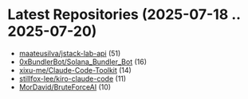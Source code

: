 # Latest Repositories (2025-07-18 .. 2025-07-20)

- [maateusilva/jstack-lab-api](https://github.com/maateusilva/jstack-lab-api) (51)
- [0xBundlerBot/Solana_Bundler_Bot](https://github.com/0xBundlerBot/Solana_Bundler_Bot) (16)
- [xixu-me/Claude-Code-Toolkit](https://github.com/xixu-me/Claude-Code-Toolkit) (14)
- [stillfox-lee/kiro-claude-code](https://github.com/stillfox-lee/kiro-claude-code) (11)
- [MorDavid/BruteForceAI](https://github.com/MorDavid/BruteForceAI) (10)
